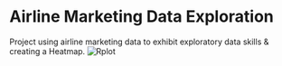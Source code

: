# Airline Marketing Data Exploration
Project using airline marketing data to exhibit exploratory data skills & creating a Heatmap.
![Rplot](https://user-images.githubusercontent.com/90282904/180517474-0b0c15c5-4a8b-437d-a88f-f07ef0b88615.png)

